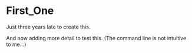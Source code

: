 # First_One
Just three years late to create this.

And now adding more detail to test this. (The command line is not intuitive to me...)

